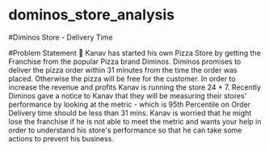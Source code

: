 # dominos_store_analysis
#Diminos Store - Delivery Time


#Problem Statement 🍕
Kanav has started his own Pizza Store by getting the Franchise from the popular Pizza brand Diminos. 
Diminos promises to deliver the pizza order within 31 minutes from the time the order was placed. Otherwise the pizza will be free for the customer.
In order to increase the revenue and profits Kanav is running the store 24 * 7.
Recently Diminos gave a notice to Kanav that they will be measuring their stores' performance by looking at the metric - which is 95th Percentile on Order Delivery time should be less than 31 mins.
Kanav is worried that he might lose the franchise if he is not able to meet the metric and wants your help in order to understand his store's performance so that he can take some actions to prevent his business.
